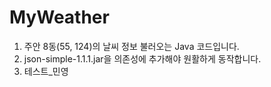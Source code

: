 # MyWeather
1. 주안 8동(55, 124)의 날씨 정보 불러오는 Java 코드입니다.
2. json-simple-1.1.1.jar을 의존성에 추가해야 원활하게 동작합니다.
3. 테스트_민영